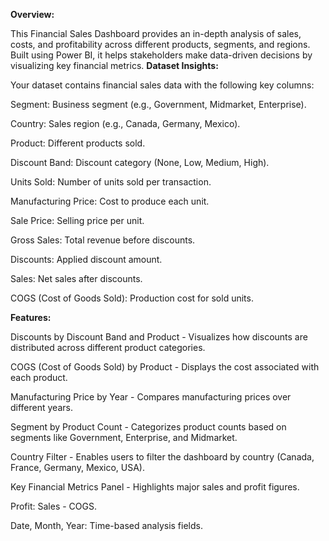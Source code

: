 **Overview:**

This Financial Sales Dashboard provides an in-depth analysis of sales, costs, and profitability across different products, segments, and regions. Built using Power BI, it helps stakeholders make data-driven decisions by visualizing key financial metrics.
**Dataset Insights:**

Your dataset contains financial sales data with the following key columns:

Segment: Business segment (e.g., Government, Midmarket, Enterprise).

Country: Sales region (e.g., Canada, Germany, Mexico).

Product: Different products sold.

Discount Band: Discount category (None, Low, Medium, High).

Units Sold: Number of units sold per transaction.

Manufacturing Price: Cost to produce each unit.

Sale Price: Selling price per unit.

Gross Sales: Total revenue before discounts.

Discounts: Applied discount amount.

Sales: Net sales after discounts.

COGS (Cost of Goods Sold): Production cost for sold units.

**Features:**

Discounts by Discount Band and Product - Visualizes how discounts are distributed across different product categories.

COGS (Cost of Goods Sold) by Product - Displays the cost associated with each product.

Manufacturing Price by Year - Compares manufacturing prices over different years.

Segment by Product Count - Categorizes product counts based on segments like Government, Enterprise, and Midmarket.

Country Filter - Enables users to filter the dashboard by country (Canada, France, Germany, Mexico, USA).

Key Financial Metrics Panel - Highlights major sales and profit figures.

Profit: Sales - COGS.

Date, Month, Year: Time-based analysis fields.
